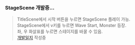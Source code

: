 ### StageScene 개발중...
>TitleScene에서 시작 버튼을 누르면 StageScene 플레이 가능.<br>
>StageScene에서 v키를 누르면 Wave Start, Monster 등장.<br>
>좌, 우 화살표를 누르면 스테이지를 바꿀 수 있음.<br>
>[개발일지](https://velog.io/@iqmin11/series/Project%EC%9D%BC%EC%A7%80) 작성중<br>
